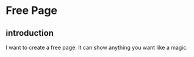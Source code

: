# Free Page

## introduction

I want to create a free page. It can show anything you want like a magic.

